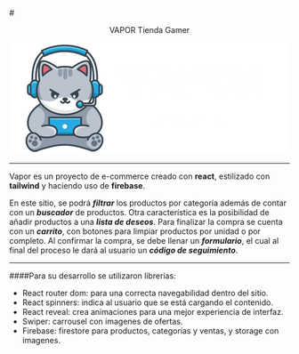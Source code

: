 #<center> VAPOR Tienda Gamer </center>

<p align=right> <img src="https://github.com/S-viguie/Vapor/blob/master/src/assets/logo.png?raw=true" alt="logo"> </p>

---

Vapor es un proyecto de e-commerce creado con **react**, estilizado con **tailwind** y haciendo uso de **firebase**.

En este sitio, se podrá ***filtrar*** los productos por categoría además de contar con un ***buscador*** de productos. 
Otra característica es la posibilidad de añadir productos a una ***lista de deseos***.
Para finalizar la compra se cuenta con un ***carrito***, con botones para limpiar productos por unidad o por completo. 
Al confirmar la compra, se debe llenar un ***formulario***, el cual al final del proceso le dará al usuario un ***código de seguimiento***.

---

####Para su desarrollo se utilizaron librerías:

- React router dom: para una correcta navegabilidad dentro del sitio.
- React spinners: indica al usuario que se está cargando el contenido.
- React reveal: crea animaciones para una mejor experiencia de interfaz.
- Swiper: carrousel con imagenes de ofertas.
- Firebase: firestore para productos, categorías y ventas, y storage con imagenes.